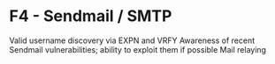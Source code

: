 # F4 - Sendmail / SMTP

Valid username discovery via EXPN and VRFY Awareness of recent Sendmail vulnerabilities; ability to exploit them if possible Mail relaying

